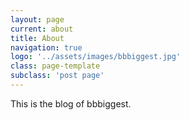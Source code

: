 ```yaml
---
layout: page
current: about
title: About
navigation: true
logo: '../assets/images/bbbiggest.jpg'
class: page-template
subclass: 'post page'
---
```


This is the blog of bbbiggest. 
